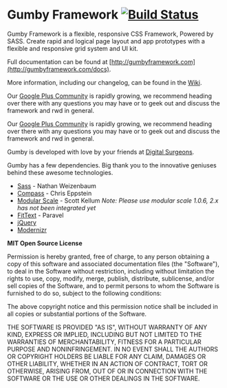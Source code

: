 Gumby Framework [![Build Status](https://travis-ci.org/GumbyFramework/Gumby.png?branch=master)](https://travis-ci.org/GumbyFramework/Gumby)
=====================

Gumby Framework is a flexible, responsive CSS Framework, Powered by SASS. Create rapid and logical page layout and app
prototypes with a flexible and responsive grid system and UI kit.

Full documentation can be found at [http://gumbyframework.com](http://gumbyframework.com/docs).

More information, including our changelog, can be found in the [Wiki](https://github.com/GumbyFramework/Gumby/wiki).

Our [Google Plus Community](https://plus.google.com/u/0/communities/108760896951473344451) is rapidly growing, we recommend heading over there with any questions you may have or to geek out and discuss the framework and rwd in general.

Our [Google Plus Community](https://plus.google.com/u/0/communities/108760896951473344451) is rapidly growing, we recommend heading over there with any questions you may have or to geek out and discuss the framework and rwd in general.

Gumby is developed with love by your friends at [Digital Surgeons](http://www.digitalsurgeons.com).

Gumby has a few dependencies. Big thank you to the innovative geniuses behind these awesome technologies.

- [Sass](https://github.com/nex3/sass) - Nathan Weizenbaum
- [Compass](https://github.com/chriseppstein/compass) - Chris Eppstein
- [Modular Scale](https://github.com/Team-Sass/modular-scale) - Scott Kellum  *Note: Please use modular scale 1.0.6, 2.x has not been integrated yet*
- [FitText](http://fittextjs.com/) - Paravel
- [jQuery](http://jquery.com/)
- [Modernizr](http://modernizr.com/)

**MIT Open Source License**

Permission is hereby granted, free of charge, to any person obtaining a copy of this software and associated
documentation files (the "Software"), to deal in the Software without restriction, including without limitation the
rights to use, copy, modify, merge, publish, distribute, sublicense, and/or sell copies of the Software, and to permit
persons to whom the Software is furnished to do so, subject to the following conditions:

The above copyright notice and this permission notice shall be included in all copies or substantial portions of the
Software.

THE SOFTWARE IS PROVIDED "AS IS", WITHOUT WARRANTY OF ANY KIND, EXPRESS OR IMPLIED, INCLUDING BUT NOT LIMITED TO THE
WARRANTIES OF MERCHANTABILITY, FITNESS FOR A PARTICULAR PURPOSE AND NONINFRINGEMENT. IN NO EVENT SHALL THE AUTHORS OR
COPYRIGHT HOLDERS BE LIABLE FOR ANY CLAIM, DAMAGES OR OTHER LIABILITY, WHETHER IN AN ACTION OF CONTRACT, TORT OR
OTHERWISE, ARISING FROM, OUT OF OR IN CONNECTION WITH THE SOFTWARE OR THE USE OR OTHER DEALINGS IN THE SOFTWARE.
